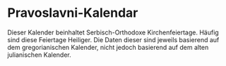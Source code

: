 # Pravoslavni-Kalendar
Dieser Kalender beinhaltet Serbisch-Orthodoxe Kirchenfeiertage. Häufig sind diese Feiertage Heiliger. Die Daten dieser sind jeweils basierend auf dem gregorianischen Kalender, nicht jedoch basierend auf dem alten julianischen Kalender.
